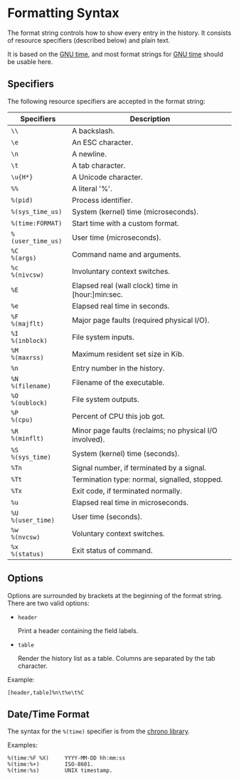 # Formatting Syntax

The format string controls how to show every entry in the history. It consists
of resource specifiers (described below) and plain text.

It is based on the [GNU time], and most format strings for [GNU time] should be
usable here.

## Specifiers

The following resource specifiers are accepted in the format string:

| Specifiers | Description |
|------------|-------------|
|`\\` | A backslash. |
|`\e` | An ESC character. |
|`\n` | A newline. |
|`\t` | A tab character. |
|`\u{H*}` | A Unicode character. |
|`%%` | A literal '%'. |
|`%(pid)` | Process identifier. |
|`%(sys_time_us)` | System (kernel) time (microseconds). |
|`%(time:FORMAT)` | Start time with a custom format. |
|`%(user_time_us)` | User time (microseconds). |
|`%C`<br>`%(args)` | Command name and arguments. |
|`%c`<br>`%(nivcsw)` | Involuntary context switches. |
|`%E` | Elapsed real (wall clock) time in [hour:]min:sec. |
|`%e` | Elapsed real time in seconds. |
|`%F`<br>`%(majflt)` | Major page faults (required physical I/O). |
|`%I`<br>`%(inblock)` | File system inputs. |
|`%M`<br>`%(maxrss)` | Maximum resident set size in Kib. |
|`%n` | Entry number in the history. |
|`%N`<br>`%(filename)` | Filename of the executable. |
|`%O`<br>`%(oublock)` | File system outputs. |
|`%P`<br>`%(cpu)` | Percent of CPU this job got. |
|`%R`<br>`%(minflt)` | Minor page faults (reclaims; no physical I/O involved). |
|`%S`<br>`%(sys_time)` | System (kernel) time (seconds). |
|`%Tn` | Signal number, if terminated by a signal. |
|`%Tt` | Termination type: normal, signalled, stopped. |
|`%Tx` | Exit code, if terminated normally. |
|`%u` | Elapsed real time in microseconds. |
|`%U`<br>`%(user_time)` | User time (seconds). |
|`%w`<br>`%(nvcsw)` | Voluntary context switches. |
|`%x`<br>`%(status)` | Exit status of command. |

## Options

Options are surrounded by brackets at the beginning of the format string. There
are two valid options:

* `header`

    Print a header containing the field labels.

* `table`

    Render the history list as a table. Columns are separated by the tab
    character.

Example:

    [header,table]%n\t%e\t%C

## Date/Time Format

The syntax for the `%(time)` specifier is from the [chrono library].

Examples:

    %(time:%F %X)     YYYY-MM-DD hh:mm:ss
    %(time:%+)        ISO-8601.
    %(time:%s)        UNIX timestamp.

[chrono library]: https://docs.rs/chrono/latest/chrono/format/strftime/index.html
[GNU time]: https://www.gnu.org/software/time/
